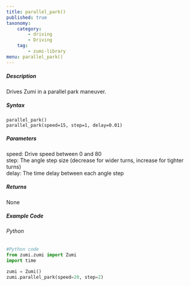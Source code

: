 ```yaml
---
title: parallel_park()
published: true
taxonomy:
    category:
        - driving
        - Driving
    tag:
        - zumi-library
menu: parallel_park()
---
```


##### Description
Drives Zumi in a parallel park maneuver.

##### Syntax
```parallel_park()```<br />
```parallel_park(speed=15, step=1, delay=0.01)```<br />

##### Parameters
speed: Drive speed between 0 and 80<br />
step: The angle step size (decrease for wider turns, increase for tighter turns)<br />
delay: The time delay between each angle step<br />

##### Returns
None

##### Example Code
###### Python
```python
#Python code
from zumi.zumi import Zumi
import time

zumi = Zumi()
zumi.parallel_park(speed=20, step=2)

```